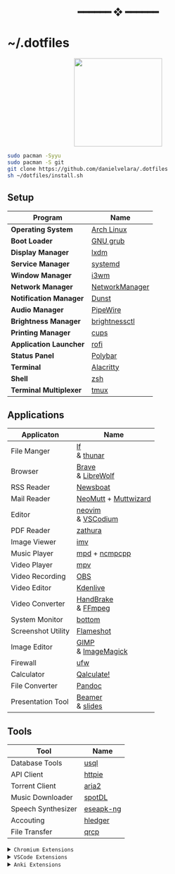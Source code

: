 <h2 align="center"> ━━━━━━  ❖  ━━━━━━ </h2>

# ~/.dotfiles

<p align="center">
   <img src="https://user-images.githubusercontent.com/13500134/150906114-216d4c5b-06f0-4ef4-a6d9-9087f2bc33b2.png" width="200"/>
</p>


```bash
sudo pacman -Syyu
sudo pacman -S git
git clone https://github.com/danielvelara/.dotfiles
sh ~/dotfiles/install.sh
```

## Setup

| Program                  | Name                                                             |
| ------------------------ | ---------------------------------------------------------------- |
| **Operating System**     | [Arch Linux](https://archlinux.org/)                             |
| **Boot Loader**          | [GNU grub](https://www.gnu.org/software/grub/)                   |
| **Display Manager**      | [lxdm](https://wiki.archlinux.org/title/LXDM)                    |
| **Service Manager**      | [systemd](https://systemd.io/)                                   |
| **Window Manager**       | [i3wm](https://github.com/i3/i3)                                 |
| **Network Manager**      | [NetworkManager](https://networkmanager.dev/)                    |
| **Notification Manager** | [Dunst](https://dunst-project.org/)                              |
| **Audio Manager**        | [PipeWire](https://pipewire.org/)                                |
| **Brightness Manager**   | [brightnessctl](https://github.com/Hummer12007/brightnessctl)    |
| **Printing Manager**     | [cups](https://www.cups.org/)                                    |
| **Application Launcher** | [rofi](https://github.com/davatorium/rofi)                       |
| **Status Panel**         | [Polybar](https://polybar.github.io/)                            |
| **Terminal**             | [Alacritty](https://alacritty.org/)                              |
| **Shell**                | [zsh](https://www.zsh.org/)                                      |
| **Terminal Multiplexer** | [tmux](https://github.com/tmux/tmux/wiki)                        |

## Applications

| Applicaton         | Name                                                                                                                                           |
| ------------------ | ---------------------------------------------------------------------------------------------------------------------------------------------- |
| File Manger        | [lf](https://github.com/gokcehan/lf) <br> & [thunar](https://docs.xfce.org/xfce/thunar/start) |
| Browser            | [Brave](https://brave.com/) <br> & [LibreWolf](https://librewolf.net/)                                                                         |
| RSS Reader         | [Newsboat](https://newsboat.org/)                                                                                                              |
| Mail Reader        | [NeoMutt](https://neomutt.org/) + [Muttwizard](https://muttwizard.com/)                                                                        |
| Editor             | [neovim](https://neovim.io/) <br> & [VSCodium](https://vscodium.com/)                                                                          |
| PDF Reader         | [zathura](https://pwmt.org/projects/zathura)                                           |
| Image Viewer       | [imv](https://sr.ht/~exec64/imv/)                                                                                                              |
| Music Player       | [mpd](https://www.musicpd.org)  + [ncmpcpp](https://github.com/ncmpcpp/ncmpcpp)                   |
| Video Player       | [mpv](https://mpv.io/)                                                                                                                         |
| Video Recording    | [OBS](https://obsproject.com/)                                                                                                                 |
| Video Editor       | [Kdenlive](https://kdenlive.org/en/)                                                                                                           |
| Video Converter    | [HandBrake](https://handbrake.fr/) <br> & [FFmpeg](https://ffmpeg.org/)                                                                        |
| System Monitor     | [bottom](https://github.com/ClementTsang/bottom)                                                                                               |
| Screenshot Utility | [Flameshot](https://flameshot.org/) <br>                                                          |
| Image Editor       | [GIMP](https://www.gimp.org/) <br> & [ImageMagick](https://imagemagick.org/)                                                                   |
| Firewall           | [ufw](https://launchpad.net/ufw)                                                                                                               |
| Calculator         | [Qalculate!](https://qalculate.github.io/)                                                                                                     |
| File Converter     | [Pandoc](https://pandoc.org/)                                                                                                                  |
| Presentation Tool  | [Beamer](https://ashwinschronicles.github.io/beamer-slides-using-markdown-and-pandoc) <br> & [slides]()    |

## Tools

| Tool               | Name                                                   |
| ------------------ | ------------------------------------------------------ |
| Database Tools     | [usql](https://github.com/xo/usql)                     |
| API Client         | [httpie](https://httpie.io/)                           |
| Torrent Client     | [aria2](https://aria2.github.io/)                      |
| Music Downloader   | [spotDL](https://github.com/spotDL/spotify-downloader) |
| Speech Synthesizer | [eseapk-ng](https://github.com/espeak-ng/espeak-ng)    |
| Accouting          | [hledger](https://hledger.org/)                        |
| File Transfer      | [qrcp](https://github.com/claudiodangelis/qrcp)        |

<details>
<summary><code>Chromium Extensions</code> </summary>

- Developer
  - [Hoppscotch](https://chromewebstore.google.com/detail/hoppscotch-browser-extens/amknoiejhlmhancpahfcfcfhllgkpbld)
  - [Wappalyzer](https://chrome.google.com/webstore/detail/wappalyzer/gppongmhjkpfnbhagpmjfkannfbllamg)
  - [BuiltWith](https://chrome.google.com/webstore/detail/builtwith-technology-prof/dapjbgnjinbpoindlpdmhochffioedbn)
  - [WhatRuns](https://chromewebstore.google.com/detail/whatruns/cmkdbmfndkfgebldhnkbfhlneefdaaip)
- Productivity
  - [Vimium](https://chrome.google.com/webstore/detail/vimium/dbepggeogbaibhgnhhndojpepiihcmeb/)
  - [ViewImage](https://chrome.google.com/webstore/detail/view-image/jpcmhcelnjdmblfmjabdeclccemkghjk)
- YouTube
  - [Unhook](https://chrome.google.com/webstore/detail/unhook-remove-youtube-rec/khncfooichmfjbepaaaebmommgaepoid)
  - [SponsorBlock](https://chrome.google.com/webstore/detail/sponsorblock-for-youtube/mnjggcdmjocbbbhaepdhchncahnbgone)
  - [VideoSpeedController](https://chrome.google.com/webstore/detail/video-speed-controller/nffaoalbilbmmfgbnbgppjihopabppdk)
  - [h264ify](https://chrome.google.com/webstore/detail/h264ify/aleakchihdccplidncghkekgioiakgal)
- Privacy
  - [uBlock Origin](https://chrome.google.com/webstore/detail/ublock-origin/cjpalhdlnbpafiamejdnhcphjbkeiagm)
  - [Keepa](https://chrome.google.com/webstore/detail/neebplgakaahbhdphmkckjjcegoiijjo)
  - [libredirect](https://github.com/libredirect/libredirect)

</details>


<details>
<summary><code>VSCode Extensions</code></summary>

- [Thunder Client](https://marketplace.visualstudio.com/items?itemName=rangav.vscode-thunder-client)
- [Vim](https://marketplace.visualstudio.com/items?itemName=vscodevim.vim)

</details>

<details>
<summary><code>Anki Extensions</code></summary>

- Heatmap: Manual Install
- Image Occlusion: 1374772155
- ProgrssBar: 2091361802
- Syntax Highlighting for Code: 1463041493
- Anki Simulator: 817108664
- Frozen Fields: 516643804
- Advanced Review Bottom Bar: 1136455830

</details>

